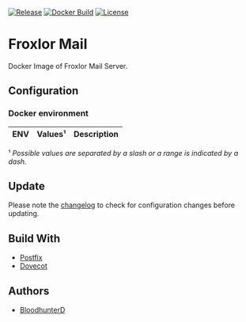 [![Release](https://img.shields.io/github/v/release/bloodhunterd/froxlor-mail-docker?include_prereleases&style=for-the-badge)](https://github.com/bloodhunterd/froxlor-mail-docker/releases)
[![Docker Build](https://img.shields.io/docker/cloud/build/bloodhunterd/froxlor-mail?style=for-the-badge)](https://hub.docker.com/r/bloodhunterd/froxlor-mail)
[![License](https://img.shields.io/github/license/bloodhunterd/froxlor-mail-docker?style=for-the-badge)](https://github.com/bloodhunterd/froxlor-mail-docker/blob/master/LICENSE)

# Froxlor Mail

Docker Image of Froxlor Mail Server.

## Configuration

### Docker environment

| ENV | Values¹ | Description
|--- |--- |---

¹ *Possible values are separated by a slash or a range is indicated by a dash.*

## Update

Please note the [changelog](https://github.com/bloodhunterd/froxlor-mail-docker/blob/master/CHANGELOG.md) to check for configuration changes before updating.

## Build With

* [Postfix](http://www.postfix.org/)
* [Dovecot](https://www.dovecot.org/)

## Authors

* [BloodhunterD](https://github.com/bloodhunterd)
